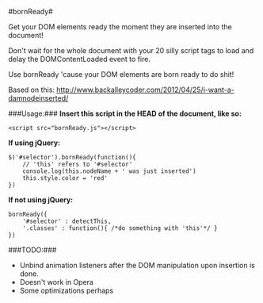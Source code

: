#bornReady#

Get your DOM elements ready the moment they are inserted into the document! 

Don't wait for the whole document with your 20 silly script tags to load and delay the DOMContentLoaded event to fire.

Use bornReady 'cause your DOM elements are born ready to do shit!

Based on this: http://www.backalleycoder.com/2012/04/25/i-want-a-damnodeinserted/

###Usage:###
**Insert this script in the HEAD of the document, like so:**

	<script src="bornReady.js"></script>

**If using jQuery:**
	
	$('#selector').bornReady(function(){
		// 'this' refers to '#selector'
		console.log(this.nodeName + ' was just inserted')
		this.style.color = 'red'
	})

**If not using jQuery:**
	
	bornReady({
		'#selector' : detectThis,
		'.classes' : function(){ /*do something with 'this'*/ }	
	})
	
###TODO:###
* Unbind animation listeners after the DOM manipulation upon insertion is done.
* Doesn't work in Opera 
* Some optimizations perhaps
